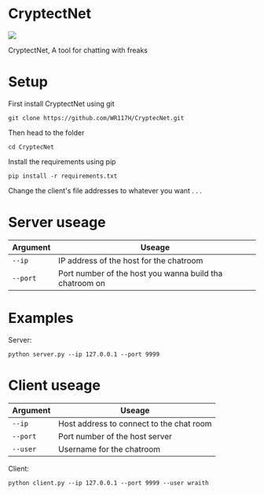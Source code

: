 # CryptectNet

![](https://github.com/WR117H/CryptecNet/assets/97615989/a066d9bf-c957-4a18-8ff6-d1a89d42eaf2)

CryptectNet, A tool for chatting with freaks
# Setup
First install CryptectNet using git
```
git clone https://github.com/WR117H/CryptecNet.git
```
Then head to the folder
```
cd CryptecNet
```
Install the requirements using pip
```
pip install -r requirements.txt
```
Change the client's file addresses to whatever you want . . .

# Server useage
| Argument | Useage |
| --- | --- |
| `--ip` | IP address of the host for the chatroom  |
| `--port` | Port number of the host you wanna build tha chatroom on |

# Examples
Server:
```
python server.py --ip 127.0.0.1 --port 9999
```

# Client useage
| Argument | Useage |
| --- | --- |
| `--ip` | Host address to connect to the chat room |
| `--port` | Port number of the host server |
| `--user` | Username for the chatroom |


Client:
```
python client.py --ip 127.0.0.1 --port 9999 --user wraith
```
